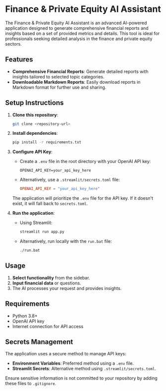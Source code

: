 # Finance & Private Equity AI Assistant

The Finance & Private Equity AI Assistant is an advanced AI-powered application designed to generate comprehensive financial reports and insights based on a set of provided metrics and details. This tool is ideal for professionals seeking detailed analysis in the finance and private equity sectors.

## Features

- **Comprehensive Financial Reports**: Generate detailed reports with insights tailored to selected topic categories.
- **Downloadable Markdown Reports**: Easily download reports in Markdown format for further use and sharing.


## Setup Instructions

1. **Clone this repository**:
   ```bash
   git clone <repository-url>
   ```

2. **Install dependencies**:
   ```bash
   pip install -r requirements.txt
   ```

3. **Configure API Key**:
   - Create a `.env` file in the root directory with your OpenAI API key:
     ```plaintext
     OPENAI_API_KEY=your_api_key_here
     ```
   - Alternatively, use a `.streamlit/secrets.toml` file:
     ```toml
     OPENAI_API_KEY = "your_api_key_here"
     ```

   The application will prioritize the `.env` file for the API key. If it doesn't exist, it will fall back to `secrets.toml`.

4. **Run the application**:
   - Using Streamlit:
     ```bash
     streamlit run app.py
     ```
   - Alternatively, run locally with the `run.bat` file:
     ```bash
     ./run.bat
     ```

## Usage

1. **Select functionality** from the sidebar.
2. **Input financial data** or questions.
3. The AI processes your request and provides insights.

## Requirements

- Python 3.8+
- OpenAI API key
- Internet connection for API access

## Secrets Management

The application uses a secure method to manage API keys:
- **Environment Variables**: Preferred method using a `.env` file.
- **Streamlit Secrets**: Alternative method using `.streamlit/secrets.toml`.

Ensure sensitive information is not committed to your repository by adding these files to `.gitignore`.


